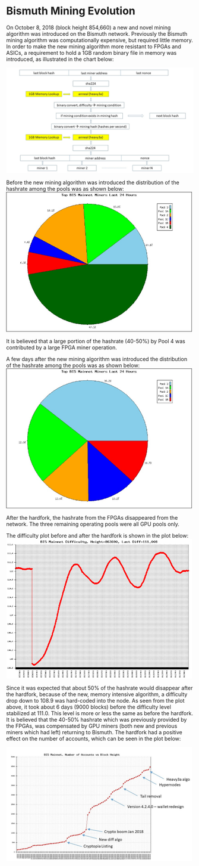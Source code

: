 # Bismuth Mining Evolution

On October 8, 2018 (block height 854,660) a new and novel mining algorithm was introduced on the Bismuth network. Previously the Bismuth mining algorithm was computationally expensive, but required little memory. In order to make the new mining algorithm more resistant to FPGAs and ASICs, a requirement to hold a 1GB random binary file in memory was introduced, as illustrated in the chart below:  

<img src="Bismuth-anneal.jpg" alt="New Bismuth mining algo">  

Before the new mining algorithm was introduced the distribution of the hashrate among the pools was as shown below:  
<img src="pools-854660.jpg" width="500" alt="Pools before the fork">  

It is believed that a large portion of the hashrate (40-50%) by Pool 4 was contributed by a large FPGA miner operation.

A few days after the new mining algorithm was introduced the distribution of the hashrate among the pools was as shown below:  
<img src="pools-863318.jpg" width="500" alt="Pools after the fork">  

After the hardfork, the hashrate from the FPGAs disappeared from the network. The three remaining operating pools were all GPU pools only.

The difficulty plot before and after the hardfork is shown in the plot below:   
<img src="diffhist-hf.png" width="500" alt="Diff before and after hf">  

Since it was expected that about 50% of the hashrate would disappear after the hardfork, because of the new, memory intensive algorithm, a difficulty drop down to 108.9 was hard-coded into the node. As seen from the plot above, it took about 6 days (9000 blocks) before the difficulty level stabilized at 111.0. This level is more or less the same as before the hardfork. It is believed that the 40-50% hashrate which was previously provided by the FPGAs, was compensated by GPU miners (both new and previous miners which had left) returning to Bismuth. The hardfork had a positive effect on the number of accounts, which can be seen in the plot below:  

<img src="N_accounts.jpg" width="500" alt="Number of accounts">  
